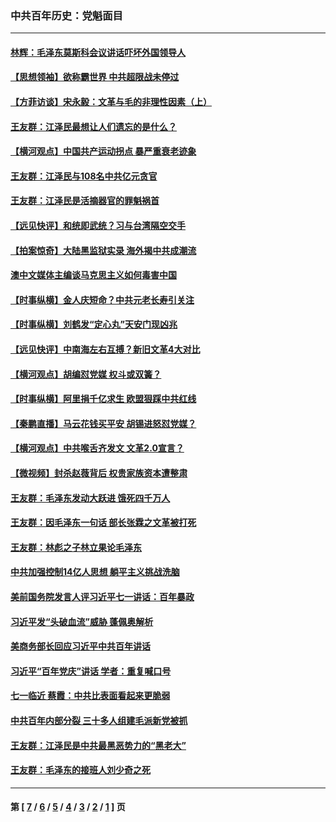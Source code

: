 ### 中共百年历史：党魁面目
---
#### [林辉：毛泽东莫斯科会议讲话吓坏外国领导人](../../pages/nf1176107/n13917931.md?07120430) 
#### [【思想领袖】欲称霸世界 中共超限战未停过](../../pages/nf1176107/n13745142.md?07120430) 
#### [【方菲访谈】宋永毅：文革与毛的非理性因素（上）](../../pages/nf1176107/n13469956.md?07120430) 
#### [王友群：江泽民最想让人们遗忘的是什么？](../../pages/nf1176107/n13408949.md?07120430) 
#### [【横河观点】中国共产运动拐点 暴严重衰老迹象](../../pages/nf1176107/n13388333.md?07120430) 
#### [王友群：江泽民与108名中共亿元贪官](../../pages/nf1176107/n13352358.md?07120430) 
#### [王友群：江泽民是活摘器官的罪魁祸首](../../pages/nf1176107/n13336903.md?07120430) 
#### [【远见快评】和统即武统？习与台湾隔空交手](../../pages/nf1176107/n13297739.md?07120430) 
#### [【拍案惊奇】大陆黑监狱实录 海外揭中共成潮流](../../pages/nf1176107/n13288853.md?07120430) 
#### [澳中文媒体主编谈马克思主义如何毒害中国](../../pages/nf1176107/n13257387.md?07120430) 
#### [【时事纵横】金人庆短命？中共元老长寿引关注](../../pages/nf1176107/n13217934.md?07120430) 
#### [【时事纵横】刘鹤发“定心丸”天安门现凶兆](../../pages/nf1176107/n13215416.md?07120430) 
#### [【远见快评】中南海左右互搏？新旧文革4大对比](../../pages/nf1176107/n13214745.md?07120430) 
#### [【横河观点】胡编怼党媒 权斗或双簧？](../../pages/nf1176107/n13210864.md?07120430) 
#### [【时事纵横】阿里捐千亿求生 欧盟狠踩中共红线](../../pages/nf1176107/n13206431.md?07120430) 
#### [【秦鹏直播】马云花钱买平安 胡锡进怒怼党媒？](../../pages/nf1176107/n13206392.md?07120430) 
#### [【横河观点】中共喉舌齐发文 文革2.0宣言？](../../pages/nf1176107/n13201248.md?07120430) 
#### [【微视频】封杀赵薇背后 权贵家族资本遭整肃](../../pages/nf1176107/n13197798.md?07120430) 
#### [王友群：毛泽东发动大跃进 饿死四千万人](../../pages/nf1176107/n13177158.md?07120430) 
#### [王友群：因毛泽东一句话 部长张霖之文革被打死](../../pages/nf1176107/n13161711.md?07120430) 
#### [王友群：林彪之子林立果论毛泽东](../../pages/nf1176107/n13128622.md?07120430) 
#### [中共加强控制14亿人思想 躺平主义挑战洗脑](../../pages/nf1176107/n13094299.md?07120430) 
#### [美前国务院发言人评习近平七一讲话：百年暴政](../../pages/nf1176107/n13066986.md?07120430) 
#### [习近平发“头破血流”威胁 蓬佩奥解析](../../pages/nf1176107/n13063604.md?07120430) 
#### [美商务部长回应习近平中共百年讲话](../../pages/nf1176107/n13062903.md?07120430) 
#### [习近平“百年党庆”讲话 学者：重复喊口号](../../pages/nf1176107/n13061411.md?07120430) 
#### [七一临近 蔡霞：中共比表面看起来更脆弱](../../pages/nf1176107/n13056418.md?07120430) 
#### [中共百年内部分裂 三十多人组建毛派新党被抓](../../pages/nf1176107/n13044023.md?07120430) 
#### [王友群：江泽民是中共最黑恶势力的“黑老大”](../../pages/nf1176107/n13022180.md?07120430) 
#### [王友群：毛泽东的接班人刘少奇之死](../../pages/nf1176107/n12991772.md?07120430) 

---
#### 第 [ [7](./7.md?07120430) / [6](./6.md?07120430) / [5](./5.md?07120430) / [4](./4.md?07120430) / [3](./3.md?07120430) / [2](./2.md?07120430) / [1](./1.md?07120430) ] 页
